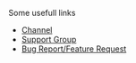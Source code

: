 Some usefull links
- [Channel](https://t.me/SlamMirrorUpdates)
- [Support Group](https://t.me/SlamSupport)
- [Bug Report/Feature Request](https://t.me/SlamBugReport)